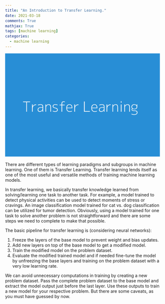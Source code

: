 ```yaml
---
title: "An Introduction to Transfer Learning."
date: 2021-03-18
comments: True
mathjax: True
tags: [machine learning]
categories:
  - machine learning
---
```


![alt text](../assets/images/transfer_learning.png "Tranfer Learnig Poster")

There are different types of learning paradigms and subgroups in machine learning. One of them is Transfer Learning. Transfer learning lends itself as one of the most useful and versatile methods of training machine learning models.

In transfer learning, we basically transfer knowledge learned from solving/learning one task to another task. For example, a model trained to detect physical activities can be used to detect moments of stress or cravings. An image classification model trained for cat vs. dog classification can be utilized for tumor detection. Obviously, using a model trained for one task to solve another problem is not straightforward and there are some steps we need to complete to make that possible.

The basic pipeline for transfer learning is (considering neural networks):

1. Freeze the layers of the base model to prevent weight and bias updates.
2. Add new layers on top of the base model to get a modified model.
3. Train the modified model on the problem dataset.
4. Evaluate the modified trained model and if needed fine-tune the model by unfreezing the base layers and training on the problem dataset with a very low learning rate.

We can avoid unnecessary computations in training by creating a new problem dataset. Pass the complete problem dataset to the base model and extract the model output just before the last layer. Use these outputs to train a new model for your respective problem. But there are some caveats, as you must have guessed by now.